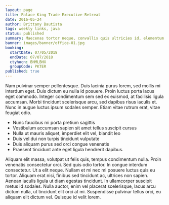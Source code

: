```yaml
---
layout: page
title: Palace King Trade Executive Retreat
date: 2016-05-24
author: Brittany Bautista
tags: weekly links, java
status: published
summary: Maecenas tortor neque, convallis quis ultricies id, elementum.
banner: images/banner/office-01.jpg
booking:
  startDate: 07/05/2018
  endDate: 07/07/2018
  ctyhocn: BHMLBHX
  groupCode: PKTER
published: true
---
```

Nam pulvinar semper pellentesque. Duis lacinia purus lorem, sed mollis mi interdum eget. Duis dictum eu nulla id posuere. Proin luctus porta lacus eget commodo. Integer condimentum sem sed ex euismod, at facilisis ligula accumsan. Morbi tincidunt scelerisque arcu, sed dapibus risus iaculis et. Nunc in augue luctus ipsum sodales semper. Etiam vitae rutrum erat, vitae feugiat odio.

* Nunc faucibus mi porta pretium sagittis
* Vestibulum accumsan sapien sit amet tellus suscipit cursus
* Nulla ut mauris aliquet, imperdiet elit vel, blandit leo
* Duis vel dui non turpis tincidunt vulputate
* Duis aliquam purus sed orci congue venenatis
* Praesent tincidunt ante eget ligula hendrerit dapibus.

Aliquam elit massa, volutpat ut felis quis, tempus condimentum nulla. Proin venenatis consectetur orci. Sed quis odio tortor. In congue interdum consectetur. Ut a elit neque. Nullam et mi nec mi posuere luctus quis eu tortor. Aliquam erat nisi, finibus sed tincidunt ac, ultrices non sapien. Aenean iaculis ligula ut diam egestas tincidunt. In ullamcorper suscipit metus id sodales. Nulla auctor, enim vel placerat scelerisque, lacus arcu dictum nulla, ut tincidunt elit orci at mi. Suspendisse pulvinar tellus orci, eu aliquam elit dictum vel. Quisque id velit lorem.
